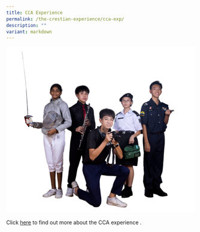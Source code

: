 ```yaml
---
title: CCA Experience
permalink: /the-crestian-experience/cca-exp/
description: ""
variant: markdown
---
```

![](/images/Header%20Picture%20Google%20Sites/CCA_1.jpeg)

Click [here](https://sites.google.com/moe.edu.sg/prcss-ccas/) to find out more about the CCA experience .